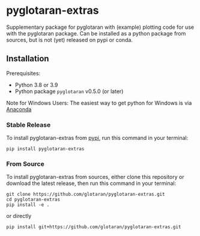 # pyglotaran-extras

Supplementary package for pyglotaran with (example) plotting code for use with the pyglotaran package.
Can be installed as a python package from sources, but is not (yet) released on pypi or conda.

## Installation

Prerequisites:

- Python 3.8 or 3.9
- Python package `pyglotaran` v0.5.0 (or later)

Note for Windows Users: The easiest way to get python for Windows is via [Anaconda](https://www.anaconda.com/)

### Stable Release

To install pyglotaran-extras from [pypi](https://pypi.org/), run this command in your terminal:

```shell
pip install pyglotaran-extras
```

### From Source

To install pyglotaran-extras from sources, either clone this repository or download the latest release, then run this command in your terminal:

```shell
git clone https://github.com/glotaran/pyglotaran-extras.git
cd pyglotaran-extras
pip install -e .
```

or directly

```shell
pip install git+https://github.com/glotaran/pyglotaran-extras.git
```
